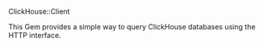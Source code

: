 ClickHouse::Client

This Gem provides a simple way to query ClickHouse databases using the HTTP interface. 
